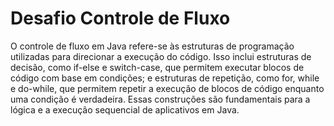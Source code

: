 # Desafio Controle de Fluxo

O controle de fluxo em Java refere-se às estruturas de programação utilizadas para direcionar a execução do código. Isso inclui estruturas de decisão, como if-else e switch-case, que permitem executar blocos de código com base em condições; e estruturas de repetição, como for, while e do-while, que permitem repetir a execução de blocos de código enquanto uma condição é verdadeira. Essas construções são fundamentais para a lógica e a execução sequencial de aplicativos em Java.
